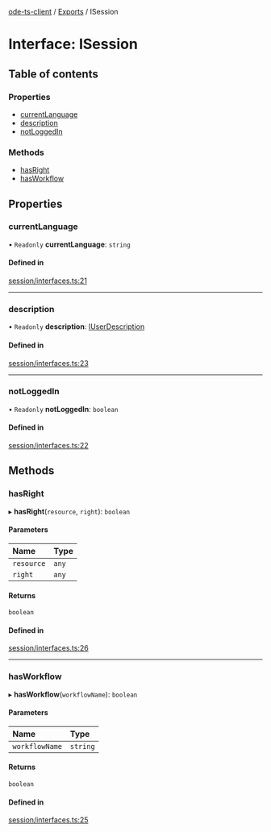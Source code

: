 [ode-ts-client](../README.md) / [Exports](../modules.md) / ISession

# Interface: ISession

## Table of contents

### Properties

- [currentLanguage](isession.md#currentlanguage)
- [description](isession.md#description)
- [notLoggedIn](isession.md#notloggedin)

### Methods

- [hasRight](isession.md#hasright)
- [hasWorkflow](isession.md#hasworkflow)

## Properties

### currentLanguage

• `Readonly` **currentLanguage**: `string`

#### Defined in

[session/interfaces.ts:21](https://github.com/opendigitaleducation/infrontexplore/blob/0e8281d/src/ts/session/interfaces.ts#L21)

___

### description

• `Readonly` **description**: [IUserDescription](iuserdescription.md)

#### Defined in

[session/interfaces.ts:23](https://github.com/opendigitaleducation/infrontexplore/blob/0e8281d/src/ts/session/interfaces.ts#L23)

___

### notLoggedIn

• `Readonly` **notLoggedIn**: `boolean`

#### Defined in

[session/interfaces.ts:22](https://github.com/opendigitaleducation/infrontexplore/blob/0e8281d/src/ts/session/interfaces.ts#L22)

## Methods

### hasRight

▸ **hasRight**(`resource`, `right`): `boolean`

#### Parameters

| Name | Type |
| :------ | :------ |
| `resource` | `any` |
| `right` | `any` |

#### Returns

`boolean`

#### Defined in

[session/interfaces.ts:26](https://github.com/opendigitaleducation/infrontexplore/blob/0e8281d/src/ts/session/interfaces.ts#L26)

___

### hasWorkflow

▸ **hasWorkflow**(`workflowName`): `boolean`

#### Parameters

| Name | Type |
| :------ | :------ |
| `workflowName` | `string` |

#### Returns

`boolean`

#### Defined in

[session/interfaces.ts:25](https://github.com/opendigitaleducation/infrontexplore/blob/0e8281d/src/ts/session/interfaces.ts#L25)
